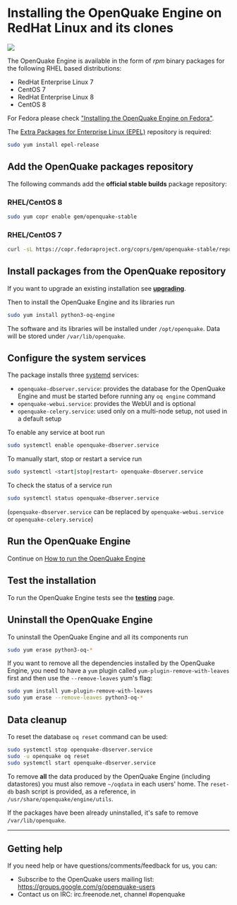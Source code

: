 # Installing the OpenQuake Engine on RedHat Linux and its clones 

<a href="https://copr.fedorainfracloud.org/coprs/gem/openquake-stable/package/python3-oq-engine/"><img src="https://copr.fedorainfracloud.org/coprs/gem/openquake-stable/package/python3-oq-engine/status_image/last_build.png" /></a>

The OpenQuake Engine is available in the form of *rpm* binary packages for the following RHEL based distributions:
- RedHat Enterprise Linux 7 
- CentOS 7
- RedHat Enterprise Linux 8 
- CentOS 8

For Fedora please check ["Installing the OpenQuake Engine on Fedora"](fedora.md).

The [Extra Packages for Enterprise Linux (EPEL)](https://fedoraproject.org/wiki/EPEL) repository is required: 

```bash
sudo yum install epel-release
```

## Add the OpenQuake packages repository

The following commands add the **official stable builds** package repository:

### RHEL/CentOS 8

```bash
sudo yum copr enable gem/openquake-stable 
```

### RHEL/CentOS 7

```bash
curl -sL https://copr.fedoraproject.org/coprs/gem/openquake-stable/repo/epel-7/gem-openquake-stable-epel-7.repo | sudo tee /etc/yum.repos.d/gem-openquake-stable-epel-7.repo
```
## Install packages from the OpenQuake repository

If you want to upgrade an existing installation see **[upgrading](../upgrading/rhel.md)**.

Then to install the OpenQuake Engine and its libraries run
```bash
sudo yum install python3-oq-engine
```

The software and its libraries will be installed under `/opt/openquake`. Data will be stored under `/var/lib/openquake`.

## Configure the system services

The package installs three [systemd](https://access.redhat.com/documentation/en-US/Red_Hat_Enterprise_Linux/7/html/System_Administrators_Guide/chap-Managing_Services_with_systemd.html) services:
- `openquake-dbserver.service`: provides the database for the OpenQuake Engine and must be started before running any `oq engine` command
- `openquake-webui.service`: provides the WebUI and is optional
- `openquake-celery.service`: used only on a multi-node setup, not used in a default setup

To enable any service at boot run
```bash
sudo systemctl enable openquake-dbserver.service
```

To manually start, stop or restart a service run
```bash
sudo systemctl <start|stop|restart> openquake-dbserver.service
```

To check the status of a service run
```bash
sudo systemctl status openquake-dbserver.service
```
(`openquake-dbserver.service` can be replaced by `openquake-webui.service` or `openquake-celery.service`)

## Run the OpenQuake Engine

Continue on [How to run the OpenQuake Engine](../running/unix.md)

## Test the installation

To run the OpenQuake Engine tests see the **[testing](../testing.md)** page.

## Uninstall the OpenQuake Engine

To uninstall the OpenQuake Engine and all its components run
```bash
sudo yum erase python3-oq-*
```
If you want to remove all the dependencies installed by the OpenQuake Engine, you need to have a `yum` plugin called `yum-plugin-remove-with-leaves` first and then use the `--remove-leaves` yum's flag:
```bash
sudo yum install yum-plugin-remove-with-leaves
sudo yum erase --remove-leaves python3-oq-*
```

## Data cleanup

To reset the database `oq reset` command can be used:

```bash
sudo systemctl stop openquake-dbserver.service
sudo -u openquake oq reset
sudo systemctl start openquake-dbserver.service
```

To remove **all** the data produced by the OpenQuake Engine (including datastores) you must also remove `~/oqdata` in each users' home. The `reset-db` bash script is provided, as a reference, in `/usr/share/openquake/engine/utils`.

If the packages have been already uninstalled, it's safe to remove `/var/lib/openquake`.

***

## Getting help
If you need help or have questions/comments/feedback for us, you can:
  * Subscribe to the OpenQuake users mailing list: https://groups.google.com/g/openquake-users
  * Contact us on IRC: irc.freenode.net, channel #openquake
